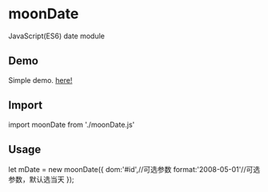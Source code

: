 # moonDate

JavaScript(ES6) date module

## Demo

Simple demo. [here!](https://leahwlc.github.io/moonDate/dist/index.html)

## Import

import moonDate from './moonDate.js'

## Usage
let mDate = new moonDate({
  dom:'#id',//可选参数
  format:'2008-05-01'//可选参数，默认选当天
});